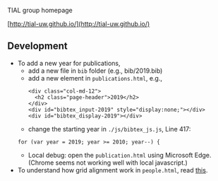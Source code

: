 TIAL group homepage

[http://tial-uw.github.io/](http://tial-uw.github.io/) 



## Development
* To add a new year for publications,
  * add a new file in `bib` folder (e.g., bib/2019.bib)
  * add a new element in `publications.html`, e.g.,
    ```
    <div class="col-md-12">
      <h2 class="page-header">2019</h2>
    </div>
    <div id="bibtex_input-2019" style="display:none;"></div>
    <div id="bibtex_display-2019"></div>
    ```
  * change the starting year in `./js/bibtex_js.js`, Line 417:
  ```
  for (var year = 2019; year >= 2010; year--) {
  ```
  * Local debug: open the `publication.html` using Microsoft Edge. (Chrome seems not working well with local javascript.)
* To understand how grid alignment work in `people.html`, read [this](https://getbootstrap.com/docs/4.1/layout/grid).
